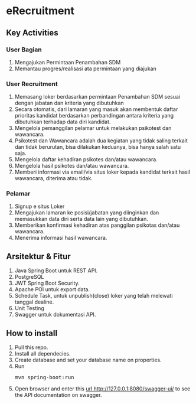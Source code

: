 # eRecruitment

## Key Activities
### **User Bagian**
1. Mengajukan Permintaan Penambahan SDM
2. Memantau progres/realisasi ata permintaan yang diajukan

### **User Recruitment**
1. Memasang loker berdasarkan permintaan Penambahan SDM sesuai dengan jabatan dan kriteria yang dibutuhkan
2. Secara otomatis, dari lamaran yang masuk akan membentuk daftar prioritas kandidat berdasarkan perbandingan 
antara kriteria yang dibutuhkan terhadap data diri kandidat.
3. Mengelola pemanggilan pelamar untuk melakukan psikotest dan wawancara.
4. Psikotest dan Wawancara adalah dua kegiatan yang tidak saling terkait dan tidak berurutan, bisa dilakukan keduanya, 
bisa hanya salah satu saja.
5. Mengelola daftar kehadiran psikotes dan/atau wawancara.
6. Mengelola hasil psikotes dan/atau wawancara.
7. Memberi informasi via email/via situs loker kepada kandidat terkait hasil wawancara, diterima atau tidak.

### **Pelamar**
1. Signup e situs Loker
2. Mengajukan lamaran ke posisi/jabatan yang diinginkan dan memasukkan data diri serta data lain yang dibutuhkan.
3. Memberikan konfirmasi kehadiran atas panggilan psikotas dan/atau wawancara.
4. Menerima informasi hasil wawancara.

## Arsitektur & Fitur
1. Java Spring Boot untuk REST API.
2. PostgreSQL
3. JWT Spring Boot Security.
4. Apache POI untuk export data.
5. Schedule Task, untuk unpublish(close) loker yang telah melewati tanggal dealine.
6. Unit Testing
7. Swagger untuk dokumentasi API.

## How to install
1. Pull this repo.
2. Install all dependecies.
3. Create database and set your database name on properties.
4. Run <pre>mvn spring-boot:run</pre>
5. Open browser and enter this <a href="http://127.0.0.1:8080/swagger-ui/">url http://127.0.0.1:8080/swagger-ui/ </a> 
to see the API documentation on swagger.


